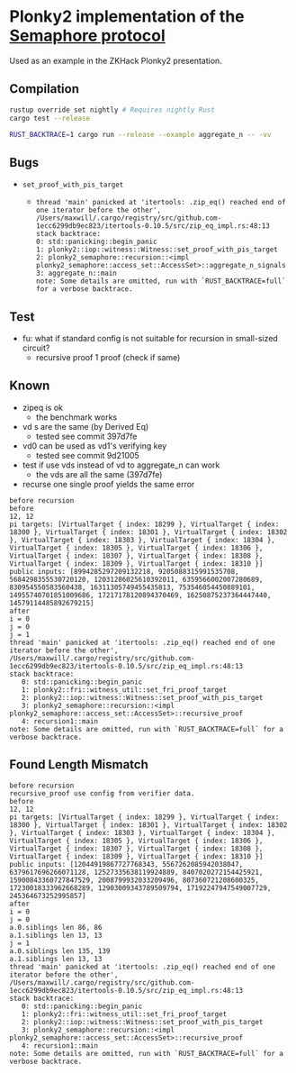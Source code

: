 # Plonky2 implementation of the [Semaphore protocol](http://semaphore.appliedzkp.org/)

Used as an example in the ZKHack Plonky2 presentation.

## Compilation
```bash
rustup override set nightly # Requires nightly Rust
cargo test --release
```

```bash
RUST_BACKTRACE=1 cargo run --release --example aggregate_n -- -vv 
```

## Bugs
- `set_proof_with_pis_target`
  - ```
    thread 'main' panicked at 'itertools: .zip_eq() reached end of one iterator before the other', /Users/maxwill/.cargo/registry/src/github.com-1ecc6299db9ec823/itertools-0.10.5/src/zip_eq_impl.rs:48:13
    stack backtrace:
    0: std::panicking::begin_panic
    1: plonky2::iop::witness::Witness::set_proof_with_pis_target
    2: plonky2_semaphore::recursion::<impl plonky2_semaphore::access_set::AccessSet>::aggregate_n_signals
    3: aggregate_n::main
    note: Some details are omitted, run with `RUST_BACKTRACE=full` for a verbose backtrace.
    ```

## Test
- fu: what if standard config is not suitable for recursion in small-sized circuit?
  - recursive proof 1 proof (check if same)

## Known 
- zipeq is ok
  - the benchmark works
- vd s are the same (by Derived Eq)
  - tested see commit 397d7fe
- vd0 can be used as vd1's verifying key
  - tested see commit 9d21005
- test if use vds instead of vd to aggregate_n can work
  - the vds are all the same (397d7fe)
- recurse one single proof yields the same error
```
before recursion
before
12, 12
pi targets: [VirtualTarget { index: 18299 }, VirtualTarget { index: 18300 }, VirtualTarget { index: 18301 }, VirtualTarget { index: 18302 }, VirtualTarget { index: 18303 }, VirtualTarget { index: 18304 }, VirtualTarget { index: 18305 }, VirtualTarget { index: 18306 }, VirtualTarget { index: 18307 }, VirtualTarget { index: 18308 }, VirtualTarget { index: 18309 }, VirtualTarget { index: 18310 }]
public inputs: [8994285297209132218, 9205088315991535708, 5684298355530720120, 12031286025610392011, 6359566002007280689, 830954550583560438, 16311305749455435813, 753546054450889101, 14955740701851009686, 17217178120894370469, 16250875237364447440, 14579114485892679215]
after
i = 0
j = 0
j = 1
thread 'main' panicked at 'itertools: .zip_eq() reached end of one iterator before the other', /Users/maxwill/.cargo/registry/src/github.com-1ecc6299db9ec823/itertools-0.10.5/src/zip_eq_impl.rs:48:13
stack backtrace:
   0: std::panicking::begin_panic
   1: plonky2::fri::witness_util::set_fri_proof_target
   2: plonky2::iop::witness::Witness::set_proof_with_pis_target
   3: plonky2_semaphore::recursion::<impl plonky2_semaphore::access_set::AccessSet>::recursive_proof
   4: recursion1::main
note: Some details are omitted, run with `RUST_BACKTRACE=full` for a verbose backtrace.
```

## Found Length Mismatch
```
before recursion
recursive_proof use config from verifier data.
before
12, 12
pi targets: [VirtualTarget { index: 18299 }, VirtualTarget { index: 18300 }, VirtualTarget { index: 18301 }, VirtualTarget { index: 18302 }, VirtualTarget { index: 18303 }, VirtualTarget { index: 18304 }, VirtualTarget { index: 18305 }, VirtualTarget { index: 18306 }, VirtualTarget { index: 18307 }, VirtualTarget { index: 18308 }, VirtualTarget { index: 18309 }, VirtualTarget { index: 18310 }]
public inputs: [12044919867727768343, 5567262085942038047, 6379617696266071128, 12527335638119924889, 8407020272154425921, 15900843360727847529, 2008799932033209496, 807360721208600325, 17230018333962668289, 12903009343789509794, 17192247947549007729, 245364673252995857]
after
i = 0
j = 0
a.0.siblings len 86, 86
a.1.siblings len 13, 13
j = 1
a.0.siblings len 135, 139
a.1.siblings len 13, 13
thread 'main' panicked at 'itertools: .zip_eq() reached end of one iterator before the other', /Users/maxwill/.cargo/registry/src/github.com-1ecc6299db9ec823/itertools-0.10.5/src/zip_eq_impl.rs:48:13
stack backtrace:
   0: std::panicking::begin_panic
   1: plonky2::fri::witness_util::set_fri_proof_target
   2: plonky2::iop::witness::Witness::set_proof_with_pis_target
   3: plonky2_semaphore::recursion::<impl plonky2_semaphore::access_set::AccessSet>::recursive_proof
   4: recursion1::main
note: Some details are omitted, run with `RUST_BACKTRACE=full` for a verbose backtrace.
```